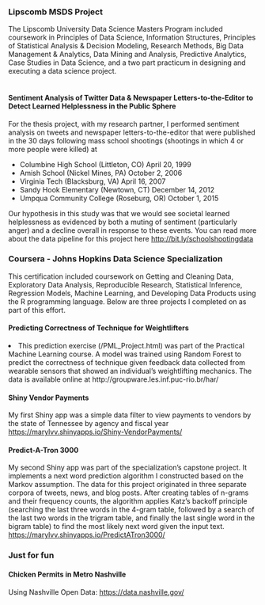 ### Lipscomb MSDS Project
The Lipscomb University Data Science Masters Program included coursework in Principles of Data Science, Information Structures, Principles of Statistical Analysis &amp; Decision Modeling, Research Methods, Big Data Management &amp; Analytics, Data Mining and Analysis, Predictive Analytics, Case Studies in Data Science, and a two part practicum in designing and executing a data science project. 
</br>
</br>
#### Sentiment Analysis of Twitter Data &amp; Newspaper Letters-to-the-Editor to Detect Learned Helplessness in the Public Sphere
For the thesis project, with my research partner, I performed sentiment analysis on tweets and newspaper letters-to-the-editor that were published in the 30 days following mass school shootings (shootings in which 4 or more people were killed) at
 - Columbine High School (Littleton, CO) April 20, 1999
 - Amish School (Nickel Mines, PA) October 2, 2006
 - Virginia Tech (Blacksburg, VA) April 16, 2007
 - Sandy Hook Elementary (Newtown, CT) December 14, 2012
 - Umpqua Community College (Roseburg, OR) October 1, 2015

Our hypothesis in this study was that we would see societal learned helplessness as evidenced by both a muting of sentiment (particularly anger) and a decline overall in response to these events. You can read more about the data pipeline for this project here http://bit.ly/schoolshootingdata

### Coursera - Johns Hopkins Data Science Specialization
This certification included coursework on Getting and Cleaning Data, Exploratory Data Analysis, Reproducible Research, Statistical Inference, Regression Models, Machine Learning, and Developing Data Products using the R programming language. Below are three projects I completed on as part of this effort.

#### Predicting Correctness of Technique for Weightlifters
<li>This prediction exercise (/PML_Project.html) was part of the Practical Machine Learning course. A model was trained using Random Forest to predict the correctness of technique given feedback data collected from wearable sensors that showed an individual’s weightlifting mechanics. The data is available online at http://groupware.les.inf.puc-rio.br/har/

#### Shiny Vendor Payments
My first Shiny app was a simple data filter to view payments to vendors by the state of Tennessee by agency and fiscal year https://marylvv.shinyapps.io/Shiny-VendorPayments/


#### Predict-A-Tron 3000
My second Shiny app was part of the specialization’s capstone project. It implements a next word prediction algorithm I constructed based on the Markov assumption. The data for this project originated in three separate corpora of tweets, news, and blog posts. After creating tables of n-grams and their frequency counts, the algorithm applies Katz’s backoff principle (searching the last three words in the 4-gram table, followed by a search of the last two words in the trigram table, and finally the last single word in the bigram table) to find the most likely next word given the input text. https://marylvv.shinyapps.io/PredictATron3000/

### Just for fun

#### Chicken Permits in Metro Nashville
Using Nashville Open Data: https://data.nashville.gov/
